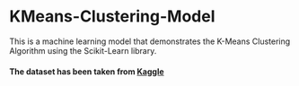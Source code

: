 # KMeans-Clustering-Model
This is a machine learning  model that demonstrates the K-Means Clustering Algorithm using the Scikit-Learn library.

#### The dataset has been taken from [Kaggle](https://www.kaggle.com/aamirsiddiqui/50startup)
